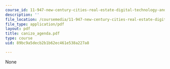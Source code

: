 ```yaml
---
course_id: 11-947-new-century-cities-real-estate-digital-technology-and-design-fall-2004
description: ''
file_location: /coursemedia/11-947-new-century-cities-real-estate-digital-technology-and-design-fall-2004/89bc9a5decb2b1b62ec461e538a227a8_canizo_agenda.pdf
file_type: application/pdf
layout: pdf
title: canizo_agenda.pdf
type: course
uid: 89bc9a5decb2b1b62ec461e538a227a8

---
```

None